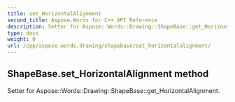 ```yaml
---
title: set_HorizontalAlignment
second_title: Aspose.Words for C++ API Reference
description: Setter for Aspose::Words::Drawing::ShapeBase::get_HorizontalAlignment. 
type: docs
weight: 0
url: /cpp/aspose.words.drawing/shapebase/set_horizontalalignment/
---
```

## ShapeBase.set_HorizontalAlignment method


Setter for Aspose::Words::Drawing::ShapeBase::get_HorizontalAlignment. 

